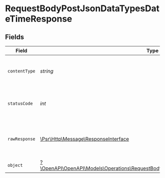 # RequestBodyPostJsonDataTypesDateTimeResponse


## Fields

| Field                                                                                                                                                               | Type                                                                                                                                                                | Required                                                                                                                                                            | Description                                                                                                                                                         |
| ------------------------------------------------------------------------------------------------------------------------------------------------------------------- | ------------------------------------------------------------------------------------------------------------------------------------------------------------------- | ------------------------------------------------------------------------------------------------------------------------------------------------------------------- | ------------------------------------------------------------------------------------------------------------------------------------------------------------------- |
| `contentType`                                                                                                                                                       | *string*                                                                                                                                                            | :heavy_check_mark:                                                                                                                                                  | HTTP response content type for this operation                                                                                                                       |
| `statusCode`                                                                                                                                                        | *int*                                                                                                                                                               | :heavy_check_mark:                                                                                                                                                  | HTTP response status code for this operation                                                                                                                        |
| `rawResponse`                                                                                                                                                       | [\Psr\Http\Message\ResponseInterface](https://www.php-fig.org/psr/psr-7/#33-psrhttpmessageresponseinterface)                                                        | :heavy_minus_sign:                                                                                                                                                  | Raw HTTP response; suitable for custom response parsing                                                                                                             |
| `object`                                                                                                                                                            | [?\OpenAPI\OpenAPI\Models\Operations\RequestBodyPostJsonDataTypesDateTimeResponseBody](../../Models/Operations/RequestBodyPostJsonDataTypesDateTimeResponseBody.md) | :heavy_minus_sign:                                                                                                                                                  | OK                                                                                                                                                                  |
